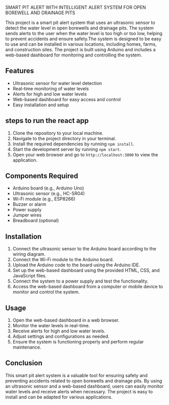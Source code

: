 SMART PIT ALERT WITH INTELLIGENT ALERT SYSTEM FOR OPEN BOREWELL AND DRAINAGE PITS

This project is a smart pit alert system that uses an ultrasonic sensor to detect the water level in open borewells and drainage pits. The system sends alerts to the user when the water level is too high or too low, helping to prevent accidents and ensure safety.The system is designed to be easy to use and can be installed in various locations, including homes, farms, and construction sites. The project is built using Arduino and includes a web-based dashboard for monitoring and controlling the system.

## Features
- Ultrasonic sensor for water level detection
- Real-time monitoring of water levels
- Alerts for high and low water levels
- Web-based dashboard for easy access and control
- Easy installation and setup

## steps to run the react app
1. Clone the repository to your local machine.
2. Navigate to the project directory in your terminal.
3. Install the required dependencies by running `npm install`.
4. Start the development server by running `npm start`.
5. Open your web browser and go to `http://localhost:3000` to view the application.

## Components Required
- Arduino board (e.g., Arduino Uno)
- Ultrasonic sensor (e.g., HC-SR04)
- Wi-Fi module (e.g., ESP8266)
- Buzzer or alarm
- Power supply
- Jumper wires
- Breadboard (optional)

## Installation
1. Connect the ultrasonic sensor to the Arduino board according to the wiring diagram.
2. Connect the Wi-Fi module to the Arduino board.
3. Upload the Arduino code to the board using the Arduino IDE.
4. Set up the web-based dashboard using the provided HTML, CSS, and JavaScript files.
5. Connect the system to a power supply and test the functionality.
6. Access the web-based dashboard from a computer or mobile device to monitor and control the system.

## Usage
1. Open the web-based dashboard in a web browser.
2. Monitor the water levels in real-time.
3. Receive alerts for high and low water levels.
4. Adjust settings and configurations as needed.
5. Ensure the system is functioning properly and perform regular maintenance.

## Conclusion
This smart pit alert system is a valuable tool for ensuring safety and preventing accidents related to open borewells and drainage pits. By using an ultrasonic sensor and a web-based dashboard, users can easily monitor water levels and receive alerts when necessary. The project is easy to install and can be adapted for various applications.